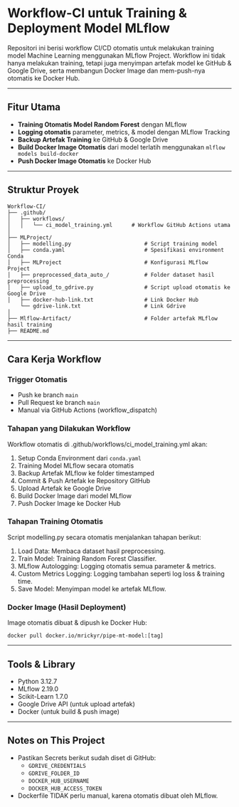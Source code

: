 # Workflow-CI untuk Training & Deployment Model MLflow

Repositori ini berisi workflow CI/CD otomatis untuk melakukan training model Machine Learning menggunakan MLflow Project. Workflow ini tidak hanya melakukan training, tetapi juga menyimpan artefak model ke GitHub & Google Drive, serta membangun Docker Image dan mem-push-nya otomatis ke Docker Hub.

---
## Fitur Utama

- **Training Otomatis Model Random Forest** dengan MLflow
- **Logging otomatis** parameter, metrics, & model dengan MLflow Tracking
- **Backup Artefak Training** ke GitHub & Google Drive
- **Build Docker Image Otomatis** dari model terlatih menggunakan `mlflow models build-docker`
- **Push Docker Image Otomatis** ke Docker Hub

---
## Struktur Proyek

```
Workflow-CI/
├── .github/
│   ├── workflows/
│   │   └── ci_model_training.yml      # Workflow GitHub Actions utama
│
├── MLProject/
│   ├── modelling.py                       # Script training model
│   ├── conda.yaml                         # Spesifikasi environment Conda
│   ├── MLProject                          # Konfigurasi MLflow Project
│   ├── preprocessed_data_auto_/           # Folder dataset hasil preprocessing
│   ├── upload_to_gdrive.py                # Script upload otomatis ke Google Drive
│   ├── docker-hub-link.txt                # Link Docker Hub
    └── gdrive-link.txt                    # Link Gdrive
│
├── Mlflow-Artifact/                       # Folder artefak MLflow hasil training
├── README.md                             
```

---
## Cara Kerja Workflow

### Trigger Otomatis

- Push ke branch `main`
- Pull Request ke branch `main`
- Manual via GitHub Actions (workflow\_dispatch)

### Tahapan yang Dilakukan Workflow
Workflow otomatis di .github/workflows/ci_model_training.yml akan:
1. Setup Conda Environment dari `conda.yaml`
2. Training Model MLflow secara otomatis
3. Backup Artefak MLflow ke folder timestamped
4. Commit & Push Artefak ke Repository GitHub
5. Upload Artefak ke Google Drive
6. Build Docker Image dari model MLflow
7. Push Docker Image ke Docker Hub

### Tahapan Training Otomatis
Script modelling.py secara otomatis menjalankan tahapan berikut:
1. Load Data: Membaca dataset hasil preprocessing.
2. Train Model: Training Random Forest Classifier.
3. MLflow Autologging: Logging otomatis semua parameter & metrics.
4. Custom Metrics Logging: Logging tambahan seperti log loss & training time.
5. Save Model: Menyimpan model ke artefak MLflow.

### Docker Image (Hasil Deployment)
Image otomatis dibuat & dipush ke Docker Hub:
```
docker pull docker.io/mrickyr/pipe-mt-model:[tag]
```

---
## Tools & Library
- Python 3.12.7
- MLflow 2.19.0
- Scikit-Learn 1.7.0
- Google Drive API (untuk upload artefak)
- Docker (untuk build & push image)

---
## Notes on This Project
- Pastikan Secrets berikut sudah diset di GitHub:
  - `GDRIVE_CREDENTIALS`
  - `GDRIVE_FOLDER_ID`
  - `DOCKER_HUB_USERNAME`
  - `DOCKER_HUB_ACCESS_TOKEN`
- Dockerfile TIDAK perlu manual, karena otomatis dibuat oleh MLflow.
